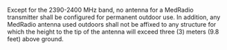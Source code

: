Except for the 2390-2400 MHz band, no antenna for a MedRadio transmitter shall be configured for permanent outdoor use. In addition, any MedRadio antenna used outdoors shall not be affixed to any structure for which the height to the tip of the antenna will exceed three (3) meters (9.8 feet) above ground.

